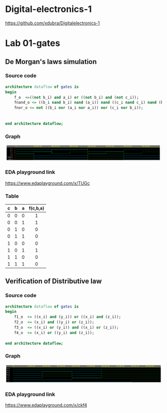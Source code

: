 # Digital-electronics-1
https://github.com/xdubra/Digitalelectronics-1
# Lab 01-gates
## De Morgan's laws simulation
### Source code
```vhdl
architecture dataflow of gates is
begin
    f_o  <=((not b_i) and a_i) or ((not b_i) and (not c_i));
    fnand_o <= ((b_i nand b_i) nand (a_i)) nand ((c_i nand c_i) nand (b_i nand b_i));
    fnor_o <= not ((b_i nor (a_i nor a_i)) nor (c_i nor b_i)); 


end architecture dataflow;
```
### Graph

![Screenshot od EDA Playground](images/Prve.png)

### EDA playground link
https://www.edaplayground.com/x/TUGc

### Table
| c | b |a | f(c,b,a) |
| :-: | :-: | :-: | :-: |
| 0 | 0 | 0 | 1 |
| 0 | 0 | 1 | 1 |
| 0 | 1 | 0 | 0 |
| 0 | 1 | 1 | 0 |
| 1 | 0 | 0 | 0 |
| 1 | 0 | 1 | 1 |
| 1 | 1 | 0 | 0 |
| 1 | 1 | 1 | 0 |

## Verification of Distributive law

### Source code
```vhdl
architecture dataflow of gates is
begin
    f1_o  <= ((x_i) and (y_i)) or ((x_i) and (z_i));
    f2_o  <= (x_i) and ((y_i) or (z_i));
    f3_o  <= ((x_i) or (y_i)) and ((x_i) or (z_i));
    f4_o  <= (x_i) or ((y_i) and (z_i));

end architecture dataflow;
```
### Graph

![Screenshot od EDA Playground](images/Druhe.png)

### EDA playground link
https://www.edaplayground.com/x/ckf4
